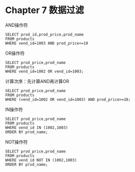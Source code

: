 # Chapter 7 数据过滤

AND操作符

```mysql
SELECT prod_id,prod_price,prod_name
FROM products
WHERE vend_id=1003 AND prod_price<=10
```

OR操作符

```mysql
SELECT prod_price,prod_name
FROM products
WHERE vend_id=1002 OR vend_id=1003;
```

计算次序：先计算AND再计算OR

```mysql
SELECT prod_price,prod_name
FROM products
WHERE (vend_id=1002 OR vend_id=1003) AND prod_price>=10;
```

IN操作符

```mysql
SELECT prod_price,prod_name
FROM products
WHERE vend_id IN (1002,1003)
ORDER BY prod_name;
```

NOT操作符

```mysql
SELECT prod_price,prod_name
FROM products
WHERE vend_id NOT IN (1002,1003)
ORDER BY prod_name;
```

